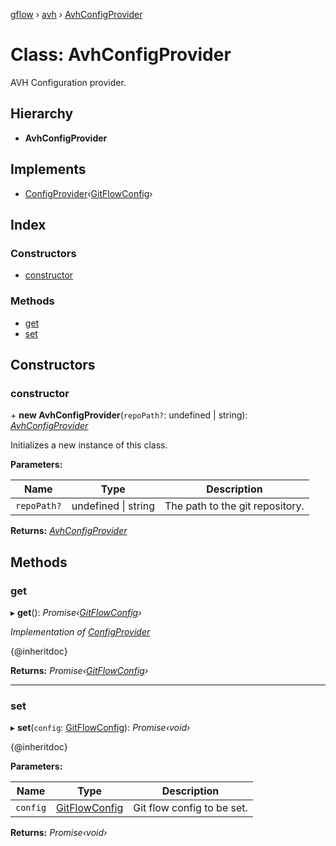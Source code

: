 [gflow](../README.md) › [avh](../modules/avh.md) › [AvhConfigProvider](avh.avhconfigprovider.md)

# Class: AvhConfigProvider

AVH Configuration provider.

## Hierarchy

* **AvhConfigProvider**

## Implements

* [ConfigProvider](../interfaces/api.configprovider.md)‹[GitFlowConfig](../interfaces/api.gitflowconfig.md)›

## Index

### Constructors

* [constructor](avh.avhconfigprovider.md#constructor)

### Methods

* [get](avh.avhconfigprovider.md#get)
* [set](avh.avhconfigprovider.md#set)

## Constructors

###  constructor

\+ **new AvhConfigProvider**(`repoPath?`: undefined | string): *[AvhConfigProvider](avh.avhconfigprovider.md)*

Initializes a new instance of this class.

**Parameters:**

Name | Type | Description |
------ | ------ | ------ |
`repoPath?` | undefined &#124; string | The path to the git repository.  |

**Returns:** *[AvhConfigProvider](avh.avhconfigprovider.md)*

## Methods

###  get

▸ **get**(): *Promise‹[GitFlowConfig](../interfaces/api.gitflowconfig.md)›*

*Implementation of [ConfigProvider](../interfaces/api.configprovider.md)*

{@inheritdoc}

**Returns:** *Promise‹[GitFlowConfig](../interfaces/api.gitflowconfig.md)›*

___

###  set

▸ **set**(`config`: [GitFlowConfig](../interfaces/api.gitflowconfig.md)): *Promise‹void›*

{@inheritdoc}

**Parameters:**

Name | Type | Description |
------ | ------ | ------ |
`config` | [GitFlowConfig](../interfaces/api.gitflowconfig.md) | Git flow config to be set.  |

**Returns:** *Promise‹void›*
